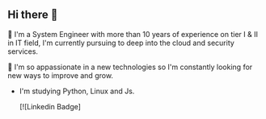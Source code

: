## Hi there 👋

🔭  I'm a System Engineer with more than 10 years of experience on tier I & II in IT field, I'm currently pursuing to deep into the cloud and security services.

🌱 I'm so appassionate in a new technologies so I'm constantly looking for new ways to improve and grow.

* I'm studying Python, Linux and Js.

  [![Linkedin Badge] <!--(https://img.shields.io/badge/-LinkedIn-0e76a8?style=flat-square&logo=Linkedin&logoColor=white)](https://www.linkedin.com/in/achyutghosh24/)-->
  
<!--
**joamgreen/joamgreen** is a ✨ _special_ ✨ repository because its `README.md` (this file) appears on your GitHub profile.

Here are some ideas to get you started:

- 🔭 I’m currently working on ...
- 🌱 I’m currently learning ...
- 👯 I’m looking to collaborate on ...
- 🤔 I’m looking for help with ...
- 💬 Ask me about ...
- 📫 How to reach me: ...
- 😄 Pronouns: ...
- ⚡ Fun fact: ...
-->
